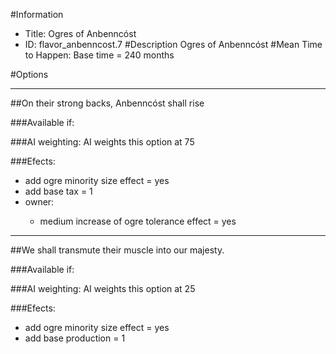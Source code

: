 #Information
 - Title: Ogres of Anbenncóst
 - ID: flavor_anbenncost.7
#Description
Ogres of Anbenncóst
#Mean Time to Happen:
Base time = 240 months

#Options

___
##On their strong backs, Anbenncóst shall rise

###Available if:


###AI weighting:
AI weights this option at 75


###Efects:<ul><li>add ogre minority size effect = yes</li><li>add base tax = 1</li><li>owner:</li><ul><li>medium increase of ogre tolerance effect = yes</li></ul></ul>

___
##We shall transmute their muscle into our majesty.

###Available if:


###AI weighting:
AI weights this option at 25


###Efects:<ul><li>add ogre minority size effect = yes</li><li>add base production = 1</li></ul>
